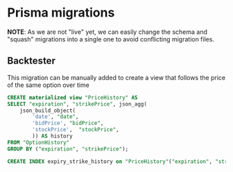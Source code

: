 # Prisma migrations

**NOTE**: As we are not "live" yet, we can easily change the schema and "squash" migrations into a single one to avoid conflicting migration files.

## Backtester

This migration can be manually added to create a view that follows the price of the same option over time

```sql
CREATE materialized view "PriceHistory" AS
SELECT "expiration", "strikePrice", json_agg(
    json_build_object(
		'date', "date",
        'bidPrice', "bidPrice",
		'stockPrice',  "stockPrice",
        )) AS history
FROM "OptionHistory"
GROUP BY ("expiration", "strikePrice");

CREATE INDEX expiry_strike_history on "PriceHistory"("expiration", "strikePrice");
```
